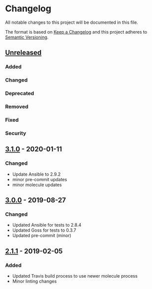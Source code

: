 # Changelog
All notable changes to this project will be documented in this file.

The format is based on [Keep a Changelog](http://keepachangelog.com/en/1.0.0/)
and this project adheres to [Semantic Versioning](http://semver.org/spec/v2.0.0.html).

## [Unreleased]
### Added
### Changed
### Deprecated
### Removed
### Fixed
### Security

## [3.1.0] - 2020-01-11
### Changed
- Update Ansible to 2.9.2
- minor pre-commit updates
- minor molecule updates

## [3.0.0] - 2019-08-27
### Changed
- Updated Ansible for tests to 2.8.4
- Updated Goss for tests to 0.3.7
- Updated pre-commit (minor)

## [2.1.1] - 2019-02-05
### Added
- Updated Travis build process to use newer molecule process
- Minor linting changes

[Unreleased]: https://github.com/bdellegrazie/ansible-role-ca-certificates/compare/v3.1.0..HEAD
[3.1.0]: https://github.com/bdellegrazie/ansible-role-ca-certificates/compare/v3.0.0..v3.1.0
[3.0.0]: https://github.com/bdellegrazie/ansible-role-ca-certificates/compare/v2.1.1..v3.0.0
[2.1.1]: https://github.com/bdellegrazie/ansible-role-ca-certificates/compare/v2.1.0..v2.1.1
[2.1.0]: https://github.com/bdellegrazie/ansible-role-ca-certificates/compare/v2.0.0..v2.1.0
[2.0.0]: https://github.com/bdellegrazie/ansible-role-ca-certificates/compare/v1.0.1..v2.0.0
[1.0.1]: https://github.com/bdellegrazie/ansible-role-ca-certificates/compare/v1.0.0..v1.0.1
[1.0.0]: https://github.com/bdellegrazie/ansible-role-ca-certificates/compare/v0.9.0..v1.0.0
[0.9.0]: https://github.com/bdellegrazie/ansible-role-ca-certificates/compare/..v0.9.0
